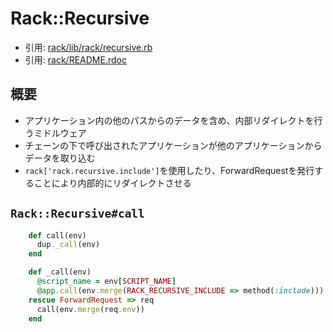 # Rack::Recursive
- 引用: [rack/lib/rack/recursive.rb](https://github.com/rack/rack/blob/master/lib/rack/recursive.rb)
- 引用: [rack/README.rdoc](https://github.com/rack/rack/blob/master/README.rdoc)

## 概要
- アプリケーション内の他のパスからのデータを含め、内部リダイレクトを行うミドルウェア
- チェーンの下で呼び出されたアプリケーションが他のアプリケーションからデータを取り込む
- `rack['rack.recursive.include']`を使用したり、ForwardRequestを発行することにより内部的にリダイレクトさせる

## `Rack::Recursive#call`
```ruby
    def call(env)
      dup._call(env)
    end

    def _call(env)
      @script_name = env[SCRIPT_NAME]
      @app.call(env.merge(RACK_RECURSIVE_INCLUDE => method(:include)))
    rescue ForwardRequest => req
      call(env.merge(req.env))
    end
```
